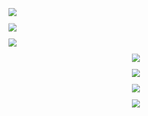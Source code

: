 <p align="">
  <img src="https://pa1.narvii.com/7630/48f84e1533414c42a803b2e88cd257611a669f1br1-320-1_hq.gif">
</p>
<p align="">
  <img src="https://pa1.narvii.com/7630/48f84e1533414c42a803b2e88cd257611a669f1br1-320-1_hq.gif">
</p>
<p align="">
  <img src="https://pa1.narvii.com/7630/48f84e1533414c42a803b2e88cd257611a669f1br1-320-1_hq.gif">
</p>

<p align="center">
  <img src="https://steemitimages.com/DQmZCo76MUSeg8WNYUqr9UMGig3kufJWfENY337KfSbpoJC/17.gif">
</p>

<p align="center">
  <img src="https://komarev.com/ghpvc/?username=ExtremeAntonis&color=blueviolet">
</p>

<p align="center">
  <img src="https://github-readme-stats.vercel.app/api?username=ExtremeAntonis&show_icons=true&theme=radical">
</p>

<p align="center">
  <img src="https://github-readme-stats.vercel.app/api/top-langs/?username=ExtremeAntonis&layout=compact&theme=radical">
</p>
